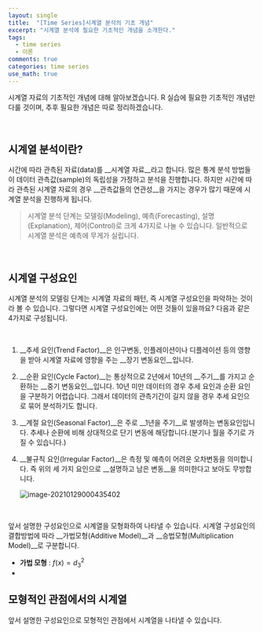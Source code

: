 ```yaml
---
layout: single
title:  "[Time Series]시계열 분석의 기초 개념"
excerpt: "시계열 분석에 필요한 기초적인 개념을 소개한다."
tags: 
  - time series
  - 이론
comments: true
categories: time series
use_math: true
---
```


시계열 자료의 기초적인 개념에 대해 알아보겠습니다.  R 실습에 필요한 기초적인 개념만 다룰 것이며, 추후 필요한 개념은 따로 정리하겠습니다.

<br>

## 시계열 분석이란?

 시간에 따라 관측된 자료(data)를 __시계열 자료__라고 합니다. 많은 통계 분석 방법들이 데이터 관측값(sample)의 독립성을 가정하고 분석을 진행합니다. 하지만 시간에 따라 관측된 시계열 자료의 경우 __관측값들의 연관성__을 가지는 경우가 많기 때문에 시계열 분석을 진행하게 됩니다.

> 시계열 분석 단계는 모델링(Modeling), 예측(Forecasting), 설명(Explanation), 제어(Control)로 크게 4가지로 나눌 수 있습니다. 일반적으로 시계열 분석은 예측에 무게가 실립니다.

<br>



## 시계열 구성요인

 시계열 분석의 모델링 단계는 시계열 자료의 패턴, 즉 시계열 구성요인을 파악하는 것이라 볼 수 있습니다. 그렇다면 시계열 구성요인에는 어떤 것들이 있을까요? 다음과 같은 4가지로 구성됩니다. 

<br>

1. __추세 요인(Trend Factor)__은 인구변동, 인플레이션이나 디플레이션 등의 영향을 받아 시계열 자료에 영향을 주는 __장기 변동요인__입니다.

2. __순환 요인(Cycle Factor)__는 통상적으로 2년에서 10년의 __주기__를 가지고 순환하는 __중기 변동요인__입니다. 10년 미만 데이터의 경우 추세 요인과 순환 요인을 구분하기 어렵습니다. 그래서 데이터의 관측기간이 길지 않을 경우 추세 요인으로 묶어 분석하기도 합니다.

3. __계절 요인(Seasonal Factor)__은 주로 __1년을 주기__로 발생하는 변동요인입니다. 추세나 순환에 비해 상대적으로 단기 변동에 해당합니다.(분기나 월을 주기로 가질 수 있습니다.)

4. __불규칙 요인(Irregular Factor)__은 측정 및 예측이 어려운 오차변동을 의미합니다. 즉 위의 세 가지 요인으로 __설명하고 남은 변동__을 의미한다고 보아도 무방합니다.

   ![image-20210129000435402](C:\Users\LGPC\AppData\Roaming\Typora\typora-user-images\image-20210129000435402.png)

<br>

앞서 설명한 구성요인으로 시계열을 모형화하여 나타낼 수 있습니다. 시계열 구성요인의 결합방법에 따라 __가법모형(Additive Model)__과 __승법모형(Multiplication Model)__로 구분합니다. <br>

- __가법 모형__ : $f(x)= d^2_{3}$
-  



## 모형적인 관점에서의 시계열

앞서 설명한 구성요인으로 모형적인 관점에서 시계열을 나타낼 수 있습니다. 
